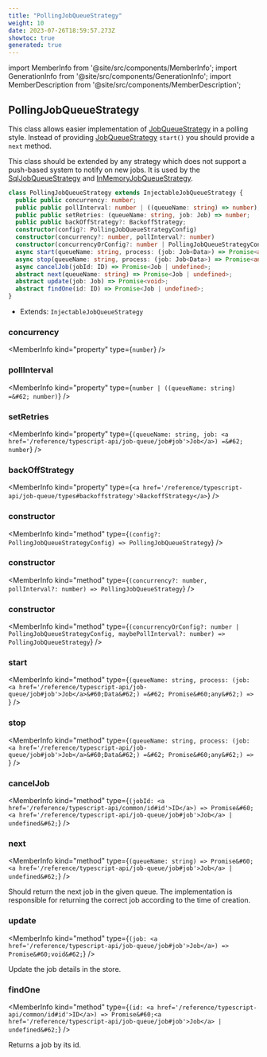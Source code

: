 ```yaml
---
title: "PollingJobQueueStrategy"
weight: 10
date: 2023-07-26T18:59:57.273Z
showtoc: true
generated: true
---
```

<!-- This file was generated from the Vendure source. Do not modify. Instead, re-run the "docs:build" script -->
import MemberInfo from '@site/src/components/MemberInfo';
import GenerationInfo from '@site/src/components/GenerationInfo';
import MemberDescription from '@site/src/components/MemberDescription';


## PollingJobQueueStrategy

<GenerationInfo sourceFile="packages/core/src/job-queue/polling-job-queue-strategy.ts" sourceLine="192" packageName="@vendure/core" />

This class allows easier implementation of <a href='/reference/typescript-api/job-queue/job-queue-strategy#jobqueuestrategy'>JobQueueStrategy</a> in a polling style.
Instead of providing <a href='/reference/typescript-api/job-queue/job-queue-strategy#jobqueuestrategy'>JobQueueStrategy</a> `start()` you should provide a `next` method.

This class should be extended by any strategy which does not support a push-based system
to notify on new jobs. It is used by the <a href='/reference/typescript-api/job-queue/sql-job-queue-strategy#sqljobqueuestrategy'>SqlJobQueueStrategy</a> and <a href='/reference/typescript-api/job-queue/in-memory-job-queue-strategy#inmemoryjobqueuestrategy'>InMemoryJobQueueStrategy</a>.

```ts title="Signature"
class PollingJobQueueStrategy extends InjectableJobQueueStrategy {
  public public concurrency: number;
  public public pollInterval: number | ((queueName: string) => number);
  public public setRetries: (queueName: string, job: Job) => number;
  public public backOffStrategy?: BackoffStrategy;
  constructor(config?: PollingJobQueueStrategyConfig)
  constructor(concurrency?: number, pollInterval?: number)
  constructor(concurrencyOrConfig?: number | PollingJobQueueStrategyConfig, maybePollInterval?: number)
  async start(queueName: string, process: (job: Job<Data>) => Promise<any>) => ;
  async stop(queueName: string, process: (job: Job<Data>) => Promise<any>) => ;
  async cancelJob(jobId: ID) => Promise<Job | undefined>;
  abstract next(queueName: string) => Promise<Job | undefined>;
  abstract update(job: Job) => Promise<void>;
  abstract findOne(id: ID) => Promise<Job | undefined>;
}
```
* Extends: <code>InjectableJobQueueStrategy</code>



<div className="members-wrapper">

### concurrency

<MemberInfo kind="property" type={`number`}   />


### pollInterval

<MemberInfo kind="property" type={`number | ((queueName: string) =&#62; number)`}   />


### setRetries

<MemberInfo kind="property" type={`(queueName: string, job: <a href='/reference/typescript-api/job-queue/job#job'>Job</a>) =&#62; number`}   />


### backOffStrategy

<MemberInfo kind="property" type={`<a href='/reference/typescript-api/job-queue/types#backoffstrategy'>BackoffStrategy</a>`}   />


### constructor

<MemberInfo kind="method" type={`(config?: PollingJobQueueStrategyConfig) => PollingJobQueueStrategy`}   />


### constructor

<MemberInfo kind="method" type={`(concurrency?: number, pollInterval?: number) => PollingJobQueueStrategy`}   />


### constructor

<MemberInfo kind="method" type={`(concurrencyOrConfig?: number | PollingJobQueueStrategyConfig, maybePollInterval?: number) => PollingJobQueueStrategy`}   />


### start

<MemberInfo kind="method" type={`(queueName: string, process: (job: <a href='/reference/typescript-api/job-queue/job#job'>Job</a>&#60;Data&#62;) =&#62; Promise&#60;any&#62;) => `}   />


### stop

<MemberInfo kind="method" type={`(queueName: string, process: (job: <a href='/reference/typescript-api/job-queue/job#job'>Job</a>&#60;Data&#62;) =&#62; Promise&#60;any&#62;) => `}   />


### cancelJob

<MemberInfo kind="method" type={`(jobId: <a href='/reference/typescript-api/common/id#id'>ID</a>) => Promise&#60;<a href='/reference/typescript-api/job-queue/job#job'>Job</a> | undefined&#62;`}   />


### next

<MemberInfo kind="method" type={`(queueName: string) => Promise&#60;<a href='/reference/typescript-api/job-queue/job#job'>Job</a> | undefined&#62;`}   />

Should return the next job in the given queue. The implementation is
responsible for returning the correct job according to the time of
creation.
### update

<MemberInfo kind="method" type={`(job: <a href='/reference/typescript-api/job-queue/job#job'>Job</a>) => Promise&#60;void&#62;`}   />

Update the job details in the store.
### findOne

<MemberInfo kind="method" type={`(id: <a href='/reference/typescript-api/common/id#id'>ID</a>) => Promise&#60;<a href='/reference/typescript-api/job-queue/job#job'>Job</a> | undefined&#62;`}   />

Returns a job by its id.


</div>
